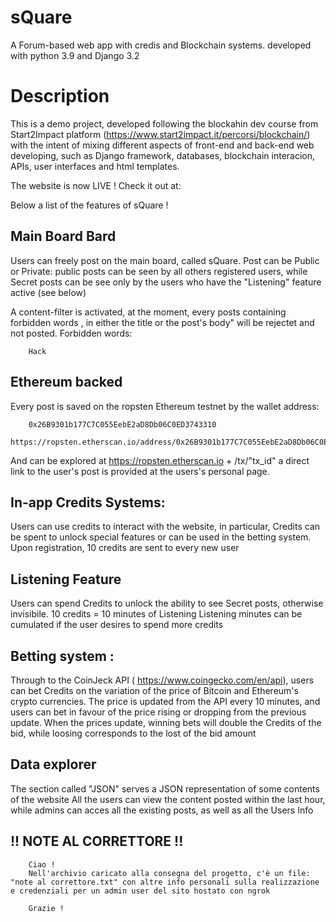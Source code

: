 # sQuare
A Forum-based web app with credis and Blockchain systems. 
developed with python 3.9 and Django 3.2

# Description
This is a demo project, developed following the blockahin dev course from Start2Impact platform (https://www.start2impact.it/percorsi/blockchain/) with the intent of mixing different aspects of front-end and back-end web developing, 
such as Django framework, databases, blockchain interacion, APIs, user interfaces and html templates.

The website is now LIVE ! 
Check it out at:

Below a list of the features of sQuare !


## Main Board Bard
Users can freely post on the main board, called sQuare.
Post can be Public or Private: public posts can be seen by all others registered users,
while Secret posts can be see only by the users who have the "Listening" feature active (see below)

A content-filter is activated, at the moment, every posts containing forbidden words , in either the title or the post's body" will be rejectet and not posted.
Forbidden words:
```buildoutcfg
    Hack
```
## Ethereum backed
Every post is saved on the ropsten Ethereum testnet by the wallet address:
```buildoutcfg
    0x26B9301b177C7C055EebE2aD8Db06C0ED3743310
    https://ropsten.etherscan.io/address/0x26B9301b177C7C055EebE2aD8Db06C0ED3743310
```
And can be explored at  https://ropsten.etherscan.io + /tx/"tx_id"
a direct link to the user's post is provided at the users's personal page.

## In-app Credits Systems:
Users can use credits to interact with the website, in particular, Credits can be spent to unlock special features or can be used in the betting system.
Upon registration, 10 credits are sent to every new user

## Listening Feature
Users can spend Credits to unlock the ability to see Secret posts, otherwise invisibile.
10 credits = 10 minutes of Listening
Listening minutes can be cumulated if the user desires to spend more credits

## Betting system :
Through to the CoinJeck API ( https://www.coingecko.com/en/api), users can bet Credits on the variation of the price of Bitcoin and Ethereum's crypto currencies.
The price is updated from the API every 10 minutes, and users can bet in favour of the price rising or dropping from the previous update.
When the prices update, winning bets will double the Credits of the bid, while loosing corresponds to the lost of the bid amount

## Data explorer
The section called "JSON" serves a JSON representation of some contents of the website
All the users can view the content posted within the last hour,
while admins can acces all the existing posts, as well as all the Users Info 

## !! NOTE AL CORRETTORE !!
```buildoutcfg
    Ciao !
    Nell'archivio caricato alla consegna del progetto, c'è un file: "note al correttore.txt" con altre info personali sulla realizzazione e credenziali per un admin user del sito hostato con ngrok

    Grazie !
```
